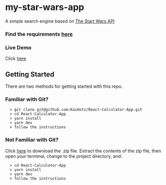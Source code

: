 # my-star-wars-app
A simple search engine based on [The Start Wars API](https://swapi.dev/)

### Find the requirements [here](Requirements.pdf)

### Live Demo
Click [here](https://kaihotz.github.io/my-star-wars-app/)

## Getting Started

There are two methods for getting started with this repo.

### Familiar with Git?
```
  > git clone git@github.com:KaiHotz/React-Calculator-App.git
  > cd React-Calculator-App
  > yarn install
  > yarn dev
  > follow the instructions
```

### Not Familiar with Git?
Click [here](https://github.com/KaiHotz/my-star-wars-app/archive/refs/heads/main.zip) to download the .zip file.  Extract the contents of the zip file, then open your terminal, change to the project directory, and:
```
  > cd React-Calculator-App
  > yarn install
  > yarn dev
  > follow the instructions
```
